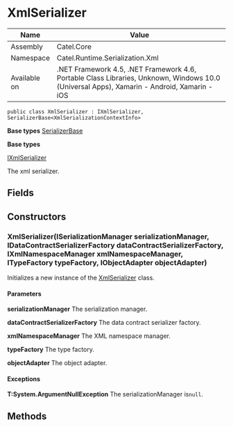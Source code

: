 

# XmlSerializer

Name|Value
---|---
Assembly|Catel.Core
Namespace|Catel.Runtime.Serialization.Xml
Available on|.NET Framework 4.5, .NET Framework 4.6, Portable Class Libraries, Unknown, Windows 10.0 (Universal Apps), Xamarin - Android, Xamarin - iOS

```
public class XmlSerializer : IXmlSerializer, SerializerBase<XmlSerializationContextInfo>
```

**Base types**
[SerializerBase]()

**Base types**

[IXmlSerializer](/Catel.Core\Catel\Runtime\Serialization\Xml\IXmlSerializer.md)


The xml serializer.



## Fields

## Constructors

### XmlSerializer(ISerializationManager serializationManager, IDataContractSerializerFactory dataContractSerializerFactory, IXmlNamespaceManager xmlNamespaceManager, ITypeFactory typeFactory, IObjectAdapter objectAdapter)

Initializes a new instance of the [XmlSerializer](#) class.

#### Parameters

**serializationManager**
The serialization manager.

**dataContractSerializerFactory**
The data contract serializer factory.

**xmlNamespaceManager**
The XML namespace manager.

**typeFactory**
The type factory.

**objectAdapter**
The object adapter.

#### Exceptions

**T:System.ArgumentNullException**
The serializationManager is`null`.



## Methods

